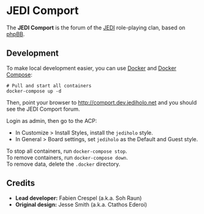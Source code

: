 # JEDI Comport

The **JEDI Comport** is the forum of the [JEDI](https://www.jediholo.net) role-playing clan, based on [phpBB](https://www.phpbb.com).

## Development

To make local development easier, you can use [Docker](https://docs.docker.com/engine/install/) and [Docker Compose](https://docs.docker.com/compose/install/):

```
# Pull and start all containers
docker-compose up -d
```

Then, point your browser to http://comport.dev.jediholo.net and you should see the JEDI Comport forum.

Login as admin, then go to the ACP:
- In Customize > Install Styles, install the `jediholo` style.
- In General > Board settings, set `jediholo` as the Default and Guest style.

To stop all containers, run `docker-compose stop`. \
To remove containers, run `docker-compose down`. \
To remove data, delete the `.docker` directory.

## Credits

- **Lead developer:** Fabien Crespel (a.k.a. Soh Raun)
- **Original design:** Jesse Smith (a.k.a. Ctathos Ederoi)
